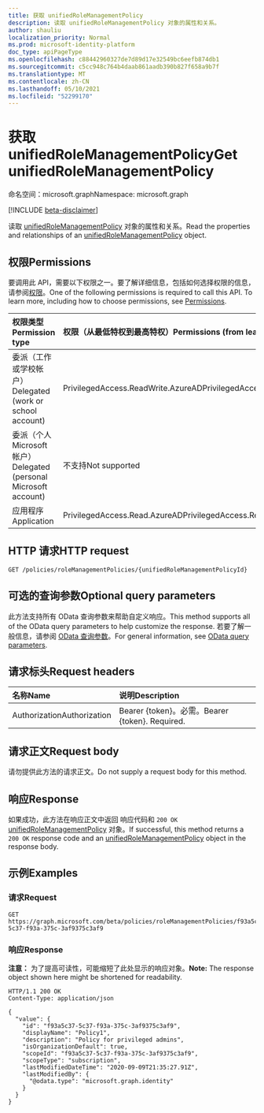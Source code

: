 ```yaml
---
title: 获取 unifiedRoleManagementPolicy
description: 读取 unifiedRoleManagementPolicy 对象的属性和关系。
author: shauliu
localization_priority: Normal
ms.prod: microsoft-identity-platform
doc_type: apiPageType
ms.openlocfilehash: c88442960327de7d89d17e32549bc6eefb874db1
ms.sourcegitcommit: c5cc948c764b4daab861aadb390b827f658a9b7f
ms.translationtype: MT
ms.contentlocale: zh-CN
ms.lasthandoff: 05/10/2021
ms.locfileid: "52299170"
---
```

# <a name="get-unifiedrolemanagementpolicy"></a><span data-ttu-id="0df76-103">获取 unifiedRoleManagementPolicy</span><span class="sxs-lookup"><span data-stu-id="0df76-103">Get unifiedRoleManagementPolicy</span></span>
<span data-ttu-id="0df76-104">命名空间：microsoft.graph</span><span class="sxs-lookup"><span data-stu-id="0df76-104">Namespace: microsoft.graph</span></span>

[!INCLUDE [beta-disclaimer](../../includes/beta-disclaimer.md)]

<span data-ttu-id="0df76-105">读取 [unifiedRoleManagementPolicy](../resources/unifiedrolemanagementpolicy.md) 对象的属性和关系。</span><span class="sxs-lookup"><span data-stu-id="0df76-105">Read the properties and relationships of an [unifiedRoleManagementPolicy](../resources/unifiedrolemanagementpolicy.md) object.</span></span>

## <a name="permissions"></a><span data-ttu-id="0df76-106">权限</span><span class="sxs-lookup"><span data-stu-id="0df76-106">Permissions</span></span>
<span data-ttu-id="0df76-p101">要调用此 API，需要以下权限之一。要了解详细信息，包括如何选择权限的信息，请参阅[权限](/graph/permissions-reference)。</span><span class="sxs-lookup"><span data-stu-id="0df76-p101">One of the following permissions is required to call this API. To learn more, including how to choose permissions, see [Permissions](/graph/permissions-reference).</span></span>

|<span data-ttu-id="0df76-109">权限类型</span><span class="sxs-lookup"><span data-stu-id="0df76-109">Permission type</span></span>|<span data-ttu-id="0df76-110">权限（从最低特权到最高特权）</span><span class="sxs-lookup"><span data-stu-id="0df76-110">Permissions (from least to most privileged)</span></span>|
|:---|:---|
|<span data-ttu-id="0df76-111">委派（工作或学校帐户）</span><span class="sxs-lookup"><span data-stu-id="0df76-111">Delegated (work or school account)</span></span>|<span data-ttu-id="0df76-112">PrivilegedAccess.ReadWrite.AzureAD</span><span class="sxs-lookup"><span data-stu-id="0df76-112">PrivilegedAccess.ReadWrite.AzureAD</span></span>|
|<span data-ttu-id="0df76-113">委派（个人 Microsoft 帐户）</span><span class="sxs-lookup"><span data-stu-id="0df76-113">Delegated (personal Microsoft account)</span></span>|<span data-ttu-id="0df76-114">不支持</span><span class="sxs-lookup"><span data-stu-id="0df76-114">Not supported</span></span>|
|<span data-ttu-id="0df76-115">应用程序</span><span class="sxs-lookup"><span data-stu-id="0df76-115">Application</span></span>|<span data-ttu-id="0df76-116">PrivilegedAccess.Read.AzureAD</span><span class="sxs-lookup"><span data-stu-id="0df76-116">PrivilegedAccess.Read.AzureAD</span></span>|

## <a name="http-request"></a><span data-ttu-id="0df76-117">HTTP 请求</span><span class="sxs-lookup"><span data-stu-id="0df76-117">HTTP request</span></span>

<!-- {
  "blockType": "ignored"
}
-->
``` http
GET /policies/roleManagementPolicies/{unifiedRoleManagementPolicyId}
```

## <a name="optional-query-parameters"></a><span data-ttu-id="0df76-118">可选的查询参数</span><span class="sxs-lookup"><span data-stu-id="0df76-118">Optional query parameters</span></span>
<span data-ttu-id="0df76-119">此方法支持所有 OData 查询参数来帮助自定义响应。</span><span class="sxs-lookup"><span data-stu-id="0df76-119">This method supports all of the OData query parameters to help customize the response.</span></span> <span data-ttu-id="0df76-120">若要了解一般信息，请参阅 [OData 查询参数](/graph/query-parameters)。</span><span class="sxs-lookup"><span data-stu-id="0df76-120">For general information, see [OData query parameters](/graph/query-parameters).</span></span>

## <a name="request-headers"></a><span data-ttu-id="0df76-121">请求标头</span><span class="sxs-lookup"><span data-stu-id="0df76-121">Request headers</span></span>
|<span data-ttu-id="0df76-122">名称</span><span class="sxs-lookup"><span data-stu-id="0df76-122">Name</span></span>|<span data-ttu-id="0df76-123">说明</span><span class="sxs-lookup"><span data-stu-id="0df76-123">Description</span></span>|
|:---|:---|
|<span data-ttu-id="0df76-124">Authorization</span><span class="sxs-lookup"><span data-stu-id="0df76-124">Authorization</span></span>|<span data-ttu-id="0df76-p103">Bearer {token}。必需。</span><span class="sxs-lookup"><span data-stu-id="0df76-p103">Bearer {token}. Required.</span></span>|

## <a name="request-body"></a><span data-ttu-id="0df76-127">请求正文</span><span class="sxs-lookup"><span data-stu-id="0df76-127">Request body</span></span>
<span data-ttu-id="0df76-128">请勿提供此方法的请求正文。</span><span class="sxs-lookup"><span data-stu-id="0df76-128">Do not supply a request body for this method.</span></span>

## <a name="response"></a><span data-ttu-id="0df76-129">响应</span><span class="sxs-lookup"><span data-stu-id="0df76-129">Response</span></span>

<span data-ttu-id="0df76-130">如果成功，此方法在响应正文中返回 响应代码和 `200 OK` [unifiedRoleManagementPolicy](../resources/unifiedrolemanagementpolicy.md) 对象。</span><span class="sxs-lookup"><span data-stu-id="0df76-130">If successful, this method returns a `200 OK` response code and an [unifiedRoleManagementPolicy](../resources/unifiedrolemanagementpolicy.md) object in the response body.</span></span>

## <a name="examples"></a><span data-ttu-id="0df76-131">示例</span><span class="sxs-lookup"><span data-stu-id="0df76-131">Examples</span></span>

### <a name="request"></a><span data-ttu-id="0df76-132">请求</span><span class="sxs-lookup"><span data-stu-id="0df76-132">Request</span></span>
<!-- {
  "blockType": "request",
  "name": "get_unifiedrolemanagementpolicy"
}
-->
``` http
GET https://graph.microsoft.com/beta/policies/roleManagementPolicies/f93a5c37-5c37-f93a-375c-3af9375c3af9
```


### <a name="response"></a><span data-ttu-id="0df76-133">响应</span><span class="sxs-lookup"><span data-stu-id="0df76-133">Response</span></span>
<span data-ttu-id="0df76-134">**注意：** 为了提高可读性，可能缩短了此处显示的响应对象。</span><span class="sxs-lookup"><span data-stu-id="0df76-134">**Note:** The response object shown here might be shortened for readability.</span></span>
<!-- {
  "blockType": "response",
  "truncated": true,
  "@odata.type": "microsoft.graph.unifiedRoleManagementPolicy"
}
-->
``` http
HTTP/1.1 200 OK
Content-Type: application/json

{
  "value": {
    "id": "f93a5c37-5c37-f93a-375c-3af9375c3af9",
    "displayName": "Policy1",
    "description": "Policy for privileged admins",
    "isOrganizationDefault": true,
    "scopeId": "f93a5c37-5c37-f93a-375c-3af9375c3af9",
    "scopeType": "subscription",
    "lastModifiedDateTime": "2020-09-09T21:35:27.91Z",
    "lastModifiedBy": {
      "@odata.type": "microsoft.graph.identity"
    }
  }
}
```

